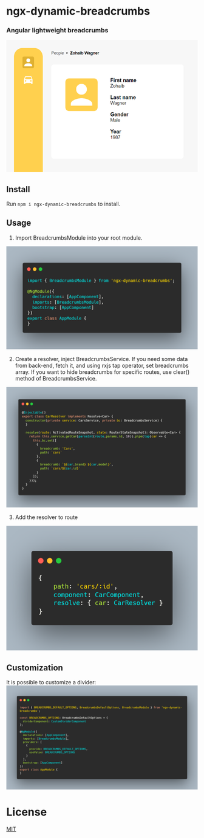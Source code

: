 # ngx-dynamic-breadcrumbs
### Angular lightweight breadcrumbs

![img.png](img.png)
## Install

Run `npm i ngx-dynamic-breadcrumbs` to install.

## Usage
1) Import BreadcrumbsModule into your root module.

![img_1.png](img_1.png)

2) Create a resolver, inject BreadcrumbsService.
   If you need some data from back-end, fetch it, and using rxjs tap operator, set breadcrumbs array. If you want to hide breadcrumbs for specific routes, use clear() method of BreadcrumbsService.

![img_3.png](img_3.png)

3) Add the resolver to route

![img_2.png](img_2.png)

## Customization

It is possible to customize a divider:
![img_4.png](img_4.png)

# License

[MIT](https://github.com/yauheni-p/ngx-dynamic-breadcrumbs/blob/main/libs/breadcrumbs/LICENSE)
